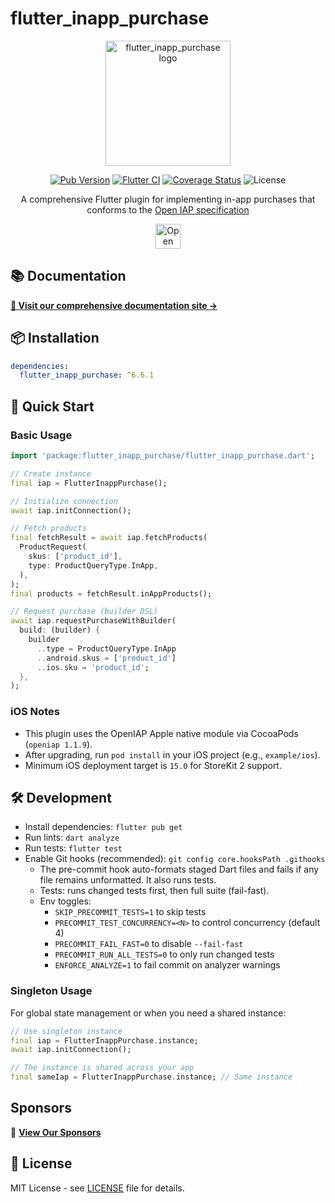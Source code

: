 # flutter_inapp_purchase

<div align="center">
  <img src="https://hyochan.github.io/flutter_inapp_purchase/img/logo.png" width="200" alt="flutter_inapp_purchase logo" />
  
  [![Pub Version](https://img.shields.io/pub/v/flutter_inapp_purchase.svg?style=flat-square)](https://pub.dartlang.org/packages/flutter_inapp_purchase) [![Flutter CI](https://github.com/hyochan/flutter_inapp_purchase/actions/workflows/ci.yml/badge.svg)](https://github.com/hyochan/flutter_inapp_purchase/actions/workflows/ci.yml) [![Coverage Status](https://codecov.io/gh/hyochan/flutter_inapp_purchase/branch/main/graph/badge.svg?token=WXBlKvRB2G)](https://codecov.io/gh/hyochan/flutter_inapp_purchase) ![License](https://img.shields.io/badge/license-MIT-blue.svg)
  
  A comprehensive Flutter plugin for implementing in-app purchases that conforms to the [Open IAP specification](https://openiap.dev)

<a href="https://openiap.dev"><img src="https://openiap.dev/logo.png" alt="Open IAP" height="40" /></a>

</div>

## 📚 Documentation

**[📖 Visit our comprehensive documentation site →](https://hyochan.github.io/flutter_inapp_purchase)**

## 📦 Installation

```yaml
dependencies:
  flutter_inapp_purchase: ^6.6.1
```

## 🔧 Quick Start

### Basic Usage

```dart
import 'package:flutter_inapp_purchase/flutter_inapp_purchase.dart';

// Create instance
final iap = FlutterInappPurchase();

// Initialize connection
await iap.initConnection();

// Fetch products
final fetchResult = await iap.fetchProducts(
  ProductRequest(
    skus: ['product_id'],
    type: ProductQueryType.InApp,
  ),
);
final products = fetchResult.inAppProducts();

// Request purchase (builder DSL)
await iap.requestPurchaseWithBuilder(
  build: (builder) {
    builder
      ..type = ProductQueryType.InApp
      ..android.skus = ['product_id']
      ..ios.sku = 'product_id';
  },
);
```

### iOS Notes

- This plugin uses the OpenIAP Apple native module via CocoaPods (`openiap 1.1.9`).
- After upgrading, run `pod install` in your iOS project (e.g., `example/ios`).
- Minimum iOS deployment target is `15.0` for StoreKit 2 support.

## 🛠️ Development

- Install dependencies: `flutter pub get`
- Run lints: `dart analyze`
- Run tests: `flutter test`
- Enable Git hooks (recommended): `git config core.hooksPath .githooks`
  - The pre-commit hook auto-formats staged Dart files and fails if any file remains unformatted. It also runs tests.
  - Tests: runs changed tests first, then full suite (fail-fast).
  - Env toggles:
    - `SKIP_PRECOMMIT_TESTS=1` to skip tests
    - `PRECOMMIT_TEST_CONCURRENCY=<N>` to control concurrency (default 4)
    - `PRECOMMIT_FAIL_FAST=0` to disable `--fail-fast`
    - `PRECOMMIT_RUN_ALL_TESTS=0` to only run changed tests
    - `ENFORCE_ANALYZE=1` to fail commit on analyzer warnings

### Singleton Usage

For global state management or when you need a shared instance:

```dart
// Use singleton instance
final iap = FlutterInappPurchase.instance;
await iap.initConnection();

// The instance is shared across your app
final sameIap = FlutterInappPurchase.instance; // Same instance
```

## Sponsors

💼 **[View Our Sponsors](https://openiap.dev/sponsors)**

## 📄 License

MIT License - see [LICENSE](LICENSE) file for details.
